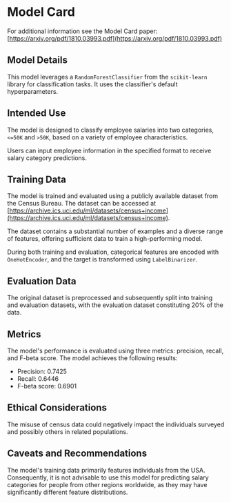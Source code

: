 # Model Card

For additional information see the Model Card paper: [https://arxiv.org/pdf/1810.03993.pdf](https://arxiv.org/pdf/1810.03993.pdf)

## Model Details
This model leverages a `RandomForestClassifier` from the `scikit-learn` library for classification tasks. It uses the classifier's default hyperparameters.

## Intended Use
The model is designed to classify employee salaries into two categories, `<=50K` and `>50K`, based on a variety of employee characteristics.

Users can input employee information in the specified format to receive salary category predictions.

## Training Data
The model is trained and evaluated using a publicly available dataset from the Census Bureau. The dataset can be accessed at [https://archive.ics.uci.edu/ml/datasets/census+income](https://archive.ics.uci.edu/ml/datasets/census+income).

The dataset contains a substantial number of examples and a diverse range of features, offering sufficient data to train a high-performing model.

During both training and evaluation, categorical features are encoded with `OneHotEncoder`, and the target is transformed using `LabelBinarizer`.

## Evaluation Data
The original dataset is preprocessed and subsequently split into training and evaluation datasets, with the evaluation dataset constituting 20% of the data.

## Metrics
The model's performance is evaluated using three metrics: precision, recall, and F-beta score. The model achieves the following results:
* Precision: 0.7425
* Recall: 0.6446
* F-beta score: 0.6901

## Ethical Considerations
The misuse of census data could negatively impact the individuals surveyed and possibly others in related populations.

## Caveats and Recommendations
The model's training data primarily features individuals from the USA. Consequently, it is not advisable to use this model for predicting salary categories for people from other regions worldwide, as they may have significantly different feature distributions.
